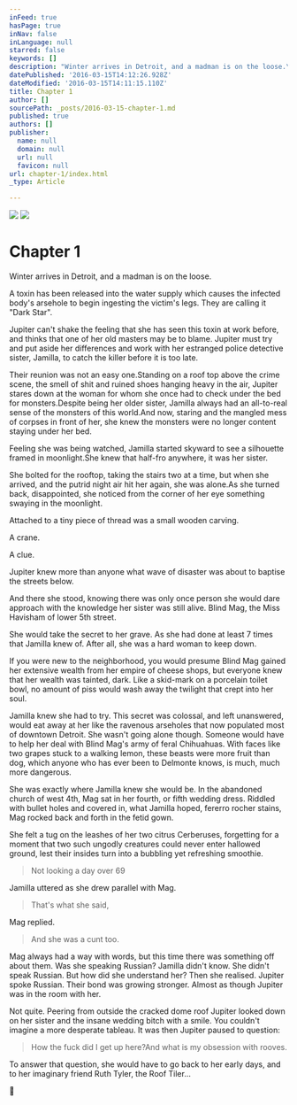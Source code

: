 ```yaml
---
inFeed: true
hasPage: true
inNav: false
inLanguage: null
starred: false
keywords: []
description: "Winter arrives in Detroit, and a madman is on the loose.\_"
datePublished: '2016-03-15T14:12:26.928Z'
dateModified: '2016-03-15T14:11:15.110Z'
title: Chapter 1
author: []
sourcePath: _posts/2016-03-15-chapter-1.md
published: true
authors: []
publisher:
  name: null
  domain: null
  url: null
  favicon: null
url: chapter-1/index.html
_type: Article

---
```

![](https://the-grid-user-content.s3-us-west-2.amazonaws.com/eda17647-ef1c-42b5-ad4d-78c8e2dc37fc.jpg)
![](https://the-grid-user-content.s3-us-west-2.amazonaws.com/2bd84b3d-01de-4586-875d-92158b600c80.jpg)

# Chapter 1

Winter arrives in Detroit, and a madman is on the loose. 

A
toxin has been released into the water supply which causes the infected body's
arsehole to begin ingesting the victim's legs. They are calling it "Dark
Star".

Jupiter can't shake the feeling that she has seen this toxin
at work before, and thinks that one of her old masters may be to blame. Jupiter
must try and put aside her differences and work with her estranged police
detective sister, Jamilla, to catch the killer before it is too late.

Their reunion was not an easy one.Standing on a roof top above the crime scene,
the smell of shit and ruined shoes hanging heavy in the air, Jupiter stares
down at the woman for whom she once had to check under the bed for
monsters.Despite being her older
sister, Jamilla always had an all-to-real sense of the monsters of this
world.And now, staring and the mangled
mess of corpses in front of her, she knew the monsters were no longer content
staying under her bed.

Feeling she was being watched, Jamilla started skyward to
see a silhouette framed in moonlight.She knew that half-fro anywhere, it was her sister.

She bolted for the rooftop, taking the stairs two at a time,
but when she arrived, and the putrid night air hit her again, she was
alone.As she turned back, disappointed,
she noticed from the corner of her eye something swaying in the moonlight. 

Attached to a tiny piece of thread was a
small wooden carving. 

A crane. 

A clue.

Jupiter knew more than anyone what wave of disaster was about to baptise
the streets below.

And there she stood, knowing there was only once person she
would dare approach with the knowledge her sister was still alive. Blind Mag, the Miss Havisham of lower 5th
street.

She would take the secret to her grave. As she had done at least 7 times that Jamilla
knew of. After all, she was a hard woman
to keep down.

If you were new to the neighborhood, you would presume Blind
Mag gained her extensive wealth from her empire of cheese shops, but everyone
knew that her wealth was tainted, dark. Like a skid-mark on a porcelain toilet
bowl, no amount of piss would wash away the twilight that crept into her soul.

Jamilla knew she had to try. This secret was colossal, and
left unanswered, would eat away at her
like the ravenous arseholes that now populated most of downtown Detroit. She
wasn't going alone though. Someone would have to help her deal with Blind Mag's
army of feral Chihuahuas. With faces like two grapes stuck to a walking lemon,
these beasts were more fruit than dog, which anyone who has ever been to
Delmonte knows, is much, much more dangerous.

She was exactly where Jamilla knew she would be. In the abandoned church of west 4th, Mag sat
in her fourth, or fifth wedding dress. Riddled with bullet holes and covered in, what Jamilla hoped, fererro
rocher stains, Mag rocked back and forth in the fetid gown.

She felt a tug on the leashes of her two citrus Cerberuses,
forgetting for a moment that two such ungodly creatures could never enter
hallowed ground, lest their insides turn into a bubbling yet refreshing
smoothie.

> Not looking a day over 69 

Jamilla uttered as she drew
parallel with Mag.

> That's what she said, 

Mag replied.

> And she was a cunt too.

Mag always had a way with words, but this time there was
something off about them. Was she
speaking Russian? Jamilla didn't
know. She didn't speak Russian. But how did she understand her? Then she realised. Jupiter spoke Russian. Their bond was growing stronger. Almost as though Jupiter was in the room with
her.

Not quite. Peering
from outside the cracked dome roof Jupiter looked down on her sister and the
insane wedding bitch with a smile. You
couldn't imagine a more desperate tableau. It was then Jupiter paused to question: 
> 
> How the fuck did I get up
> here?And what is my obsession with
> rooves.

To answer that question, she would have to go back to her
early days, and to her imaginary friend Ruth Tyler, the Roof Tiler...

